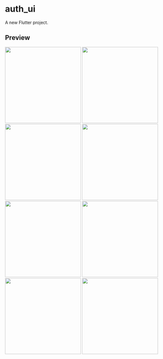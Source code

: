 # auth_ui

A new Flutter project.

## Preview

<img src="https://github.com/ikram-khani/auth_ui/assets/96640983/b32cb26d-7ce7-45e5-b82d-be45e85d488a" width="250">   <img src="https://github.com/ikram-khani/auth_ui/assets/96640983/fcf90e0b-2a8b-466a-a23f-8e941a8cfa23" width="250"> </br>
<img src="https://github.com/ikram-khani/auth_ui/assets/96640983/c9fd8cea-c765-4f10-a59a-23e1cc470ef3" width="250">  <img src="https://github.com/ikram-khani/auth_ui/assets/96640983/eae877ae-67bc-45a7-bf8c-86c6882d86a8" width="250"> </br>
<img src="https://github.com/ikram-khani/auth_ui/assets/96640983/081975c2-0d8a-47ee-a83f-a4806e27c0c6" width="250">   <img src="https://github.com/ikram-khani/auth_ui/assets/96640983/4ae87eed-cab8-4b29-bdc9-168d7c643346" width="250"> </br>
<img src="https://github.com/ikram-khani/auth_ui/assets/96640983/2143b5d2-47ef-4be0-83c5-d42cf82c334f" width="250">    <img src="https://github.com/ikram-khani/auth_ui/assets/96640983/aeb062e3-ba8d-4df3-a3ef-75d5c4ed1b9d" width="250">

